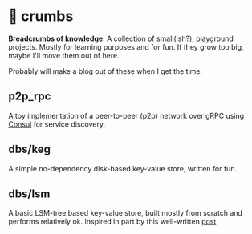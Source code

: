# 🍞 crumbs

**Breadcrumbs of knowledge**. A collection of small(ish?), playground projects. Mostly for learning purposes and for fun. If they grow too big, maybe I'll move them out of here.

Probably will make a blog out of these when I get the time.

## p2p_rpc
A toy implementation of a peer-to-peer (p2p) network over gRPC using [Consul](https://github.com/hashicorp/consul) for service discovery.

## dbs/keg
A simple no-dependency disk-based key-value store, written for fun.

## dbs/lsm
A basic LSM-tree based key-value store, built mostly from scratch and performs relatively ok. Inspired in part by this well-written [post](https://artem.krylysov.com/blog/2023/04/19/how-rocksdb-works/).